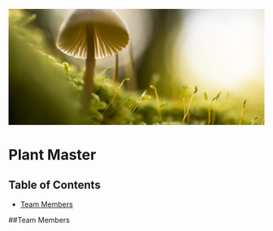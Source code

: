 ![](./public/images/mushroom.jpg)

# Plant Master

## Table of Contents

-   [Team Members](#week1)

##Team Members
